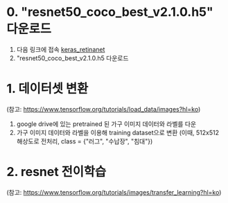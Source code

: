 # 0. "resnet50_coco_best_v2.1.0.h5" 다운로드
1. 다음 링크에 접속 [keras_retinanet](https://github.com/fizyr/keras-retinanet/releases)
2. "resnet50_coco_best_v2.1.0.h5 다운로드

# 1. 데이터셋 변환 
(참고: https://www.tensorflow.org/tutorials/load_data/images?hl=ko)
1. google drive에 있는 pretrained 된 가구 이미지 데이터와 라벨를 다운
2. 가구 이미지 데이터와 라벨을 이용해 training dataset으로 변환 
   (이때, 512x512 해상도로 전처리, class = {"러그", "수납장", "침대"})
   
# 2. resnet 전이학습
(참고: https://www.tensorflow.org/tutorials/images/transfer_learning?hl=ko)
